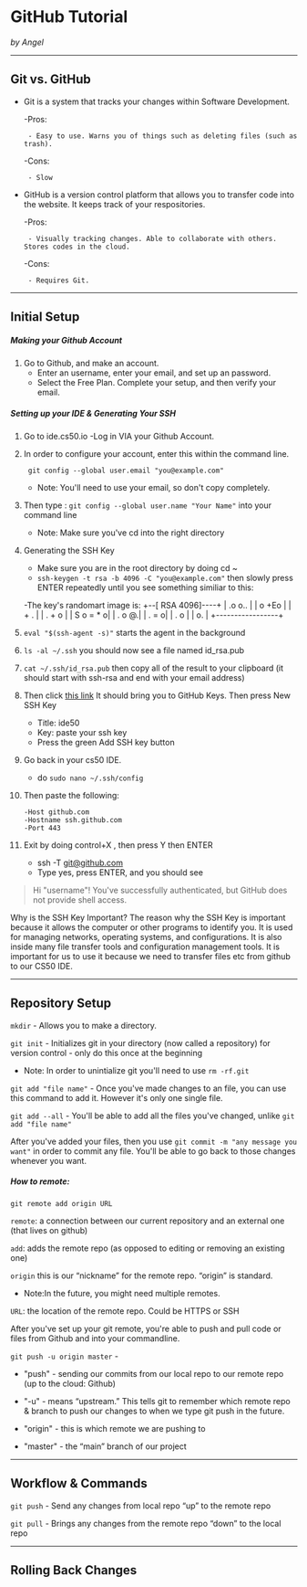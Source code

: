 # GitHub Tutorial

_by Angel_

---
## Git vs. GitHub
 - Git is a system that tracks your changes within Software Development.

    -Pros:

        - Easy to use. Warns you of things such as deleting files (such as trash).

    -Cons:

        - Slow

 - GitHub is a version control platform that allows you to transfer code into the website. It keeps track of your respositories.

    -Pros:

        - Visually tracking changes. Able to collaborate with others. Stores codes in the cloud.

    -Cons:

        - Requires Git.


---
## Initial Setup

##### Making your Github Account

1. Go to Github, and make an account.
   - Enter an username, enter your email, and set up an password.
   - Select the Free Plan. Complete your setup, and then verify your email.

##### Setting up your IDE & Generating Your SSH

1. Go to ide.cs50.io
   -Log in VIA your Github Account.
2. In order to configure your account, enter this within the command line.

    `` git config --global user.email "you@example.com"``

     - Note: You'll need to use your email, so don't copy completely.
3. Then type : ``git config --global user.name "Your Name"`` into your command line

     - Note: Make sure you've cd into the right directory
4. Generating the SSH Key
     - Make sure you are in the root directory by doing cd ~
     - ``ssh-keygen -t rsa -b 4096 -C "you@example.com"`` then slowly press ENTER repeatedly until you see something similiar to this:


      -The key's randomart image is:
        +--[ RSA 4096]----+
        |       .o o..    |
        |       o +Eo     |
        |        + .      |
        |         . + o   |
        |        S o = * o|
        |           . o @.|
        |            . = o|
        |           . o   |
        |            o.   |
        +-----------------+

5. ``eval "$(ssh-agent -s)"`` starts the agent in the background

6. ``ls -al ~/.ssh`` you should now see a file named id_rsa.pub

7. ``cat ~/.ssh/id_rsa.pub`` then copy all of the result to your clipboard (it should start with ssh-rsa and end with your email address)

8. Then click [this link](https://github.com/settings/keys) It should bring you to GitHub Keys. Then press New SSH Key
    - Title: ide50
    - Key: paste your ssh key
    - Press the green Add SSH key button

9. Go back in your cs50 IDE. 
    - do ``sudo nano ~/.ssh/config``
10. Then paste the following:

        -Host github.com
        -Hostname ssh.github.com
        -Port 443

11. Exit by doing control+X , then press Y then ENTER
     - ssh -T git@github.com
     - Type yes, press ENTER, and you should see
>Hi "username"! You've successfully authenticated, but GitHub does not provide shell access. 

Why is the SSH Key Important? 
The reason why the SSH Key is important because it allows the computer or other programs to identify you. It is used for managing networks, operating systems, and configurations. 
It is also inside many file transfer tools and configuration management tools. It is important for us to use it because we need to transfer files etc from github to our CS50 IDE.

---
## Repository Setup
``mkdir`` - Allows you to make a directory.

``git init`` - Initializes git in your directory  (now called a repository) for version control - only do this once at the beginning  
- Note: In order to unintialize git you'll need to use ``rm -rf.git``

``git add "file name"`` - Once you've made changes to an file, you can use this command to add it. However it's only one single file.

``git add --all`` - You'll be able to add all the files you've changed, unlike ``git add "file name"``

After you've added your files, then you use ``git commit -m "any message you want"`` in order to commit any file.
You'll be able to go back to those changes whenever you want.

##### How to remote: 
``git remote add origin URL``

``remote``: a connection between our current repository and an external one (that lives on github)

``add``: adds the remote repo (as opposed to editing or removing an existing one)

``origin`` this is our “nickname” for the remote repo.  “origin” is standard.
   - Note:In the future, you might need multiple remotes.
   
``URL``: the location of the remote repo.  Could be HTTPS or SSH

After you've set up your git remote, you're able to push and pull code or files from Github and into your commandline.

``git push -u origin master`` - 

- "push" - sending our commits from our local repo to our remote repo (up to the cloud: Github)

- "-u" - means “upstream.” This tells git to remember which remote repo & branch to push our changes to when we type git push in the future.

- "origin" - this is which remote we are pushing to

- "master" - the “main” branch of our project

---
## Workflow & Commands

``git push`` - Send any changes from local repo “up” to the remote repo

``git pull`` - Brings any changes from the remote repo “down” to the local repo

---
## Rolling Back Changes